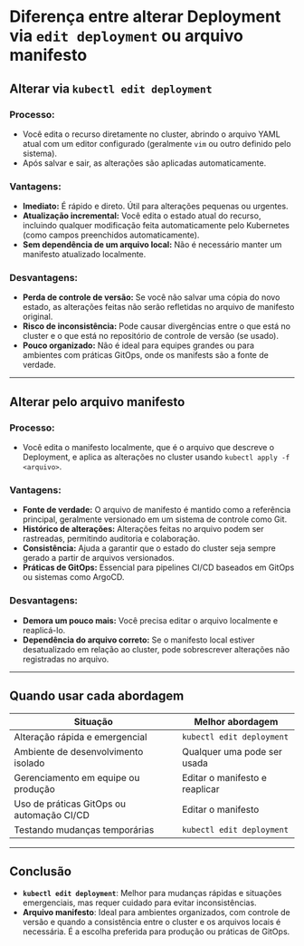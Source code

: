
# Diferença entre alterar Deployment via `edit deployment` ou arquivo manifesto

## Alterar via `kubectl edit deployment`
### Processo:
- Você edita o recurso diretamente no cluster, abrindo o arquivo YAML atual com um editor configurado (geralmente `vim` ou outro definido pelo sistema).
- Após salvar e sair, as alterações são aplicadas automaticamente.

### Vantagens:
- **Imediato:** É rápido e direto. Útil para alterações pequenas ou urgentes.
- **Atualização incremental:** Você edita o estado atual do recurso, incluindo qualquer modificação feita automaticamente pelo Kubernetes (como campos preenchidos automaticamente).
- **Sem dependência de um arquivo local:** Não é necessário manter um manifesto atualizado localmente.

### Desvantagens:
- **Perda de controle de versão:** Se você não salvar uma cópia do novo estado, as alterações feitas não serão refletidas no arquivo de manifesto original.
- **Risco de inconsistência:** Pode causar divergências entre o que está no cluster e o que está no repositório de controle de versão (se usado).
- **Pouco organizado:** Não é ideal para equipes grandes ou para ambientes com práticas GitOps, onde os manifests são a fonte de verdade.

---

## Alterar pelo arquivo manifesto
### Processo:
- Você edita o manifesto localmente, que é o arquivo que descreve o Deployment, e aplica as alterações no cluster usando `kubectl apply -f <arquivo>`.

### Vantagens:
- **Fonte de verdade:** O arquivo de manifesto é mantido como a referência principal, geralmente versionado em um sistema de controle como Git.
- **Histórico de alterações:** Alterações feitas no arquivo podem ser rastreadas, permitindo auditoria e colaboração.
- **Consistência:** Ajuda a garantir que o estado do cluster seja sempre gerado a partir de arquivos versionados.
- **Práticas de GitOps:** Essencial para pipelines CI/CD baseados em GitOps ou sistemas como ArgoCD.

### Desvantagens:
- **Demora um pouco mais:** Você precisa editar o arquivo localmente e reaplicá-lo.
- **Dependência do arquivo correto:** Se o manifesto local estiver desatualizado em relação ao cluster, pode sobrescrever alterações não registradas no arquivo.

---

## Quando usar cada abordagem

| Situação                                    | Melhor abordagem                          |
|--------------------------------------------|-------------------------------------------|
| Alteração rápida e emergencial             | `kubectl edit deployment`                 |
| Ambiente de desenvolvimento isolado        | Qualquer uma pode ser usada               |
| Gerenciamento em equipe ou produção        | Editar o manifesto e reaplicar            |
| Uso de práticas GitOps ou automação CI/CD  | Editar o manifesto                        |
| Testando mudanças temporárias              | `kubectl edit deployment`                 |

---

## Conclusão
- **`kubectl edit deployment`**: Melhor para mudanças rápidas e situações emergenciais, mas requer cuidado para evitar inconsistências.
- **Arquivo manifesto**: Ideal para ambientes organizados, com controle de versão e quando a consistência entre o cluster e os arquivos locais é necessária. É a escolha preferida para produção ou práticas de GitOps.
